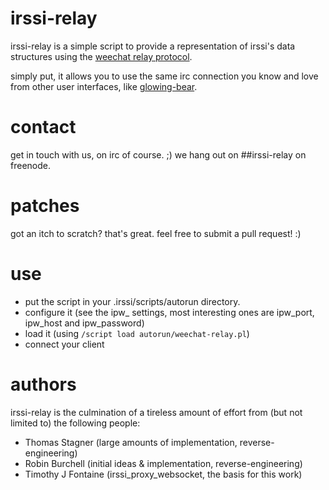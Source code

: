 # irssi-relay

irssi-relay is a simple script to provide a representation of irssi's data
structures using the [weechat relay
protocol](https://www.weechat.org/files/doc/devel/weechat_relay_protocol.en.html).

simply put, it allows you to use the same irc connection you know and love from
other user interfaces, like [glowing-bear](https://github.com/glowing-bear/glowing-bear).

# contact

get in touch with us, on irc of course. ;) we hang out on ##irssi-relay on freenode.

# patches

got an itch to scratch? that's great. feel free to submit a pull request! :)

# use

* put the script in your .irssi/scripts/autorun directory.
* configure it (see the ipw_ settings, most interesting ones are ipw_port,
  ipw_host and ipw_password)
* load it (using `/script load autorun/weechat-relay.pl`)
* connect your client

# authors

irssi-relay is the culmination of a tireless amount of effort from (but not
limited to) the following people:

* Thomas Stagner (large amounts of implementation, reverse-engineering)
* Robin Burchell (initial ideas & implementation, reverse-engineering)
* Timothy J Fontaine (irssi_proxy_websocket, the basis for this work)

